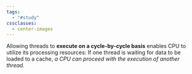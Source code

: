 ```yaml
---
tags:
  - "#study"
cssclasses:
  - center-images
---
```

Allowing threads to **execute on a cycle-by-cycle basis** enables CPU to utilize its processing resources: If one thread is waiting for data to be loaded to a cache, *a CPU can proceed with the execution of another thread.*